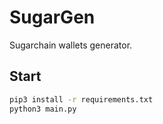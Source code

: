 # SugarGen
Sugarchain wallets generator.
## Start
```bash
pip3 install -r requirements.txt
python3 main.py
```
